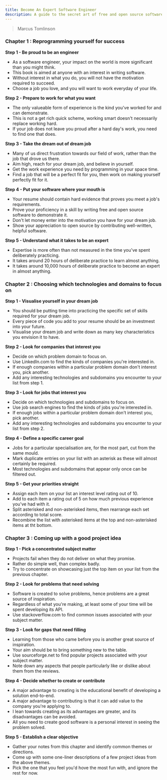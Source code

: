 ```yaml
---
title: Become An Expert Software Engineer
description: A guide to the secret art of free and open source software development
---
```


> Marcus Tomlinson

### Chapter 1 : Reprogramming yourself for success

**Step 1 - Be proud to be an engineer**

* As a software engineer, your impact on the world is more significant than you might think.
* This book is aimed at anyone with an interest in writing software.
* Without interest in what you do, you will not have the motivation required to succeed.
* Choose a job you love, and you will want to work everyday of your life.

**Step 2 - Prepare to work for what you want**

* The only valueable form of experience is the kind you've worked for and can demonstrate.
* This is not a get rich quick scheme, working smart doesn't necessarily replace working hard.
* If your job does not leave you proud after a hard day's work, you need to find one that does.

**Step 3 - Take the dream out of dream job**

* Many of us direct frustration towards our field of work, rather than the job that drove us there.
* Aim high, reach for your dream job, and believe in yourself.
* Get the work experience you need by programming in your space time.
* Find a job that will be a perfect fit for you, then work on making yourself perfectly fit for it.

**Step 4 - Put your software where your mouth is**

* Your resume should contain hard evidence that proves you meet a job's requirements.
* Prove your proficiency in a skill by writing free and open source software to demonstrate it.
* Don't let money enter into the motivation you have for your dream job.
* Show your appreciation to open source by contributing well-written, helpful software.

**Step 5 - Understand what it takes to be an expert**

* Expertise is more often than not measured in the time you've spent deliberately practicing.
* It takes around 20 hours of deliberate practice to learn almost anything.
* It takes around 10,000 hours of deliberate practice to become an expert in almost anything.

### Chapter 2 : Choosing which technologies and domains to focus on

**Step 1 - Visualise yourself in your dream job**

* You should be putting time into practicing the specific set of skills required for your dream job.
* Every piece of code you add to your resume should be an investmest into your future.
* Visualise your dream job and write down as many key characteristics you envision it to have.

**Step 2 - Look for companies that interest you**

* Decide on which problem domain to focus on.
* Use LinkedIn.com to find the kinds of companies you're interested in.
* If enough companies within a particular problem domain don't interest you, pick another.
* Add any interesting technologies and subdomains you encounter to your list from step 1.

**Step 3 - Look for jobs that interest you**

* Decide on which technologies and subdomains to focus on.
* Use job search engines to find the kinds of jobs you're interested in.
* If enough jobs within a particular problem domain don't interest you, pick another.
* Add any interesting technologies and subdomains you encounter to your list from step 2.

**Step 4 - Define a specific career goal**

* Jobs for a particular specialisation are, for the most part, cut from the same mould.
* Mark duplicate entries on your list with an asterisk as these will almost certainly be required.
* Most technologies and subdomains that appear only once can be filtered out.

**Step 5 - Get your priorities straight**

* Assign each item on your list an interest level rating out of 10.
* Add to each item a rating out of 5 on how much previous experience you've had with it.
* Split asterisked and non-asterisked items, then rearrange each set according to total score.
* Recombine the list with asterisked items at the top and non-asterisked items at tht bottom.

### Chapter 3 : Coming up with a good project idea

**Step 1 - Pick a concentrated subject matter**

* Projects fail when they do not deliver on what they promise.
* Rather do simple well, than complex badly.
* Try to concentrate on showcasing just the top item on your list from the previous chapter.

**Step 2 - Look for problems that need solving**

* Software is created to solve problems, hence problems are a great source of inspiration.
* Regardless of what you're making, at least some of your time will be spent developing its API.
* Use stackoverflow.com to find common issues associated with your subject matter.

**Step 3 - Look for gaps that need filling**

* Learning from those who came before you is another great source of inspiration.
* Your aim should be to bring something new to the table.
* Use sourceforge.net to find popular projects associated with your subject matter.
* Note down any aspects that people particularly like or dislike about them from the reviews.

**Step 4 - Decide whether to create or contribute**

* A major advantage to creating is the educational benefit of developing a solution end-to-end.
* A major advantage to contributing is that it can add value to the company you're applying to.
* I lean towards creating as its advantages are greater, and its disadvantages can be avoided.
* All you need to create good software is a personal interest in seeing the problem solved.

**Step 5 - Establish a clear objective**

* Gather your notes from this chapter and identify common themes or directions.
* Come up with some one-liner descriptions of a few project ideas from the above themes.
* Pick the one that you feel you'd hove the most fun with, and ignore the rest for now.
